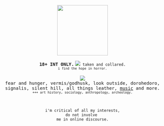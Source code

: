 <p align="center"><img src="https://sewerwolfx.neocities.org/graphics/graphics/gifs/14grey/60.gif" width="160"><br>
<br><b><samp>18+ INT ONLY.</samp></b>
<code><img src="https://files.catbox.moe/b415cn.webp"> taken and collared.</code>
<br><sub><code>i find the hope in horror.</code></sub>
<br><br>
<img src="https://files.catbox.moe/k0fn7y.png"><br>
<samp>fear and hunger, vermis/godhusk, look outside,
dorohedoro,<br>signalis, silent hill, all things leather, <a href="https://rentry.co/vermiscerebellum">music</a> and more.</samp>
<br><sub><code>+++ art history, sociology, anthropology, archeology.</code></sub></p>
<br>
<p align="center"><code>i'm critical of all my interests,
do not involve <br>me in online discourse.</code>
</p>

